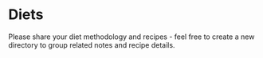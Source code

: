 # Diets

Please share your diet methodology and recipes - feel free to create a new directory to group related notes and recipe details.
